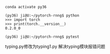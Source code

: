 ```cd pytorch-rnng
conda activate py36

(py36) ji@U:~/pytorch-rnng$ python
>>> import torch  
>>> print(torch.__version__)
0.2.0_0

(py36) ji@U:~/pytorch-rnng$ pytest
```
typing.py修改为typing1.py 解决typing模块报错问题
